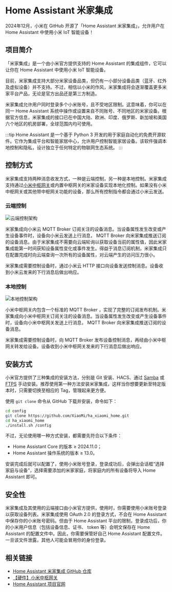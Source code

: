 # Home Assistant 米家集成

2024年12月，小米在 GitHub 开源了「Home Assistant 米家集成」，允许用户在 Home Assistant 中使用小米 IoT 智能设备！



## 项目简介

「米家集成」是一个由小米官方提供支持的 Home Assistant 的集成组件，它可以让你在 Home Assistant 中使用小米 IoT 智能设备。

目前，米家集成支持大部分米家设备品类，但仍有一小部分设备品类（蓝牙、红外及虚拟设备）并不支持。不过，相信以小米的作风，米家集成将会逐渐覆盖更多米家平台产品，无论是官方出品还是第三方制造。

米家集成允许用户同时登录多个小米账号，且不受地区限制。这意味着，你可以在同一 Home Assistant 系统中操作或设置来自不同账号、不同地区的米家设备。根据官方信息，米家集成的接口已在中国大陆、欧洲、印度、俄罗斯、新加坡和美国六个地区的机房部署，全球范围内均可使用。

:::tip
Home Assistant 是一个基于 Python 3 开发的用于家庭自动化的免费开源软件。它作为集成平台和智能家居中心，允许用户控制智能家居设备。该软件强调本地控制和隐私，设计独立于任何特定的物联网生态系统。
:::



## 控制方式

米家集成支持两种消息收发方式，一种是云端控制，另一种是本地控制。米家集成支持通过[小米中枢网关](https://www.mi.com/shop/buy/detail?product_id=15755)或内置中枢网关的米家设备实现本地化控制。如果没有小米中枢网关或其他带中枢网关功能的设备，那么所有控制指令都会通过小米云发送。

### 云端控制

![云端控制架构](https://static.getiot.tech/ha_xiaomi_home_cloud_control_zh.jpg#center-600)

米家集成向小米云 MQTT Broker 订阅关注的设备消息。当设备属性发生改变或产生设备事件时，设备向小米云发送上行消息， MQTT Broker 向米家集成推送订阅的设备消息。由于米家集成不需要向云端轮询以获取设备当前的属性值，因此米家集成能第一时间获知设备属性变化或事件发生。得益于消息订阅机制，米家集成只在配置完成时向云端查询一次所有的设备属性，对云端产生的访问压力很小。

米家集成需要控制设备时，通过小米云 HTTP 接口向设备发送控制消息。设备收到小米云发来的下行消息后做出响应。

### 本地控制

![本地控制架构](https://static.getiot.tech/ha_xiaomi_home_local_control_zh.jpg#center-600)

小米中枢网关内包含一个标准的 MQTT Broker ，实现了完整的订阅发布机制。米家集成向小米中枢网关订阅关注的设备消息。当设备属性发生改变或产生设备事件时，设备向小米中枢网关发送上行消息， MQTT Broker 向米家集成推送订阅的设备消息。

米家集成需要控制设备时，向 MQTT Broker 发布设备控制消息，再经由小米中枢网关转发给设备。设备收到小米中枢网关发来的下行消息后做出响应。



## 安装方式

小米官方提供了三种集成的安装方法，分别是 Git 安装、HACS、通过 [Samba](https://github.com/home-assistant/addons/tree/master/samba) 或 [FTPS](https://github.com/hassio-addons/addon-ftp) 手动安装。推荐使用第一种方法安装米家集成，这样当你想要更新至特定版本时，只需要切换至相应的 Tag，管理起来更方便。

使用 `git clone` 命令从 GitHub 下载并安装，命令如下：

```bash showLineNumbers
cd config
git clone https://github.com/XiaoMi/ha_xiaomi_home.git
cd ha_xiaomi_home
./install.sh /config
```

不过，无论使用哪一种方式安装，都需要先符合以下条件：

- Home Assistant Core 的版本 ≥ 2024.11.0；
- Home Assistant 操作系统的版本 ≥ 13.0。

安装完成后就可以配置了，使用小米账号登录，登录成功后，会弹出会话框“选择家庭与设备”，选择需要添加的米家家庭，将家庭内的所有设备将导入 Home Assistant 即可。



## 安全性

米家集成及其使用的云端接口由小米官方提供，使用时，你需要使用小米账号登录以获取设备列表。米家集成使用 OAuth 2.0 的登录方式，不会在 Home Assistant 中保存你的小米账号密码。但由于 Home Assistant 平台的限制，登录成功后，你的小米用户信息（包括设备信息、证书、 token 等）会明文保存在 Home Assistant 的配置文件中。因此，你需要保管好自己 Home Assistant 配置文件。一旦该文件泄露，其他人可能会冒用你的身份登录。



## 相关链接

- [Home Assistant 米家集成 GitHub 仓库](https://github.com/XiaoMi/ha_xiaomi_home)
- [【硬件】小米中枢网关](https://www.mi.com/shop/buy/detail?product_id=15755)
- [Home Assistant 项目官网](https://www.home-assistant.io)

